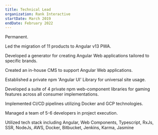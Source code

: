 ```yaml
---
title: Technical Lead
organization: Rank Interactive
startDate: March 2019
endDate: February 2022
---
```

Permanent.

Led the migration of 11 products to Angular v13 PWA.

Developed a generator for creating Angular Web applications tailored to specific brands.

Created an in-house CMS to support Angular Web applications.

Established a private npm 'Angular UI' Library for universal site usage.

Developed a suite of 4 private npm web-component libraries for gaming features across all consumer implementations.

Implemented CI/CD pipelines utilizing Docker and GCP technologies.

Managed a team of 5-6 developers in project execution.

Utilized tech stack including Angular, Web Components, Typescript, RxJs, SSR, NodeJs, AWS, Docker, Bitbucket, Jenkins, Karma, Jasmine
